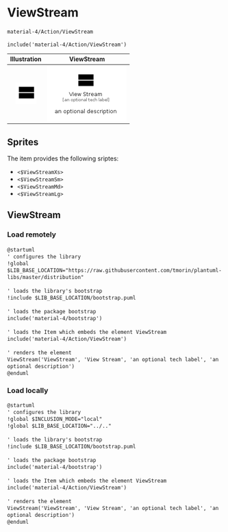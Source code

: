# ViewStream


```text
material-4/Action/ViewStream
```

```text
include('material-4/Action/ViewStream')
```



| Illustration | ViewStream |
| :---: | :---: |
| ![illustration for Illustration](../../material-4/Action/ViewStream.png) | ![illustration for ViewStream](../../material-4/Action/ViewStream.Local.png) |



## Sprites
The item provides the following sriptes:

- `<$ViewStreamXs>`
- `<$ViewStreamSm>`
- `<$ViewStreamMd>`
- `<$ViewStreamLg>`





## ViewStream

### Load remotely
```plantuml
@startuml
' configures the library
!global $LIB_BASE_LOCATION="https://raw.githubusercontent.com/tmorin/plantuml-libs/master/distribution"

' loads the library's bootstrap
!include $LIB_BASE_LOCATION/bootstrap.puml

' loads the package bootstrap
include('material-4/bootstrap')

' loads the Item which embeds the element ViewStream
include('material-4/Action/ViewStream')

' renders the element
ViewStream('ViewStream', 'View Stream', 'an optional tech label', 'an optional description')
@enduml
```

### Load locally
```plantuml
@startuml
' configures the library
!global $INCLUSION_MODE="local"
!global $LIB_BASE_LOCATION="../.."

' loads the library's bootstrap
!include $LIB_BASE_LOCATION/bootstrap.puml

' loads the package bootstrap
include('material-4/bootstrap')

' loads the Item which embeds the element ViewStream
include('material-4/Action/ViewStream')

' renders the element
ViewStream('ViewStream', 'View Stream', 'an optional tech label', 'an optional description')
@enduml
```

